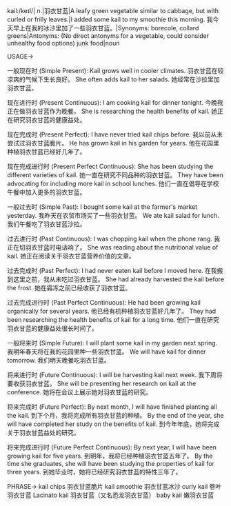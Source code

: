 kail:/keɪl/| n.|羽衣甘蓝|A leafy green vegetable similar to cabbage, but with curled or frilly leaves.|I added some kail to my smoothie this morning. 我今天早上在我的冰沙里加了一些羽衣甘蓝。|Synonyms: borecole, collard greens|Antonyms: (No direct antonyms for a vegetable, could consider unhealthy food options) junk food|noun


USAGE->

一般现在时 (Simple Present):
Kail grows well in cooler climates. 羽衣甘蓝在较凉爽的气候下生长良好。
She often adds kail to her salads. 她经常在沙拉里加羽衣甘蓝。

现在进行时 (Present Continuous):
I am cooking kail for dinner tonight. 今晚我正在做羽衣甘蓝作为晚餐。
She is researching the health benefits of kail. 她正在研究羽衣甘蓝的健康益处。


现在完成时 (Present Perfect):
I have never tried kail chips before. 我以前从未尝试过羽衣甘蓝脆片。
He has grown kail in his garden for years. 他在花园里种植羽衣甘蓝已经好几年了。


现在完成进行时 (Present Perfect Continuous):
She has been studying the different varieties of kail. 她一直在研究不同品种的羽衣甘蓝。
They have been advocating for including more kail in school lunches. 他们一直在倡导在学校午餐中加入更多的羽衣甘蓝。


一般过去时 (Simple Past):
I bought some kail at the farmer's market yesterday. 我昨天在农贸市场买了一些羽衣甘蓝。
We ate kail salad for lunch. 我们午餐吃了羽衣甘蓝沙拉。


过去进行时 (Past Continuous):
I was chopping kail when the phone rang. 我正在切羽衣甘蓝时电话响了。
She was reading about the nutritional value of kail. 她正在阅读关于羽衣甘蓝营养价值的文章。


过去完成时 (Past Perfect):
I had never eaten kail before I moved here. 在我搬到这里之前，我从未吃过羽衣甘蓝。
She had already harvested the kail before the frost. 她在霜冻之前已经收获了羽衣甘蓝。


过去完成进行时 (Past Perfect Continuous):
He had been growing kail organically for several years. 他已经有机种植羽衣甘蓝好几年了。
They had been researching the health benefits of kail for a long time. 他们一直在研究羽衣甘蓝的健康益处很长时间了。


一般将来时 (Simple Future):
I will plant some kail in my garden next spring. 我明年春天将在我的花园里种一些羽衣甘蓝。
We will have kail for dinner tomorrow. 我们明天晚餐吃羽衣甘蓝。


将来进行时 (Future Continuous):
I will be harvesting kail next week. 我下周将要收获羽衣甘蓝。
She will be presenting her research on kail at the conference. 她将在会议上展示她对羽衣甘蓝的研究。


将来完成时 (Future Perfect):
By next month, I will have finished planting all the kail. 到下个月，我将完成所有羽衣甘蓝的种植。
By the end of the year, she will have completed her study on the benefits of kail. 到今年年底，她将完成关于羽衣甘蓝益处的研究。


将来完成进行时 (Future Perfect Continuous):
By next year, I will have been growing kail for five years. 到明年，我将已经种植羽衣甘蓝五年了。
By the time she graduates, she will have been studying the properties of kail for three years. 到她毕业时，她将已经研究羽衣甘蓝的特性三年了。


PHRASE->
kail chips 羽衣甘蓝脆片
kail smoothie 羽衣甘蓝冰沙
curly kail 卷叶羽衣甘蓝
Lacinato kail 羽衣甘蓝（又名恐龙羽衣甘蓝）
baby kail 嫩羽衣甘蓝

